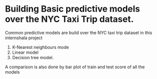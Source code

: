 # Building Basic predictive models over the NYC Taxi Trip dataset.

Common predictive models are build over the NYC taxi trip dataset in this internshala project
1. K-Nearest neighbours mode
2. Linear model
3. Decision tree model.

A comparison is also done by bar plot of train and test score of all the models

